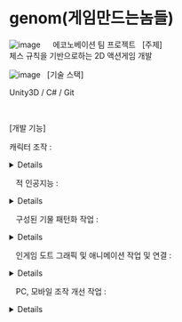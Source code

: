 # genom(게임만드는놈들)

![image](https://github.com/JNU-econovation/genom/assets/68218063/18375a81-3a57-4dce-88ff-a91a3eacc7bf)
 
에코노베이션 팀 프로젝트
  &nbsp;
[주제]  
체스 규칙을 기반으로하는 2D 액션게임 개발

![image](https://github.com/JNU-econovation/genom/assets/68218063/0fca57d1-30ed-4180-b238-08a4f78092eb)
  &nbsp;
[기술 스택]  

Unity3D / C# / Git

&nbsp;
  
  
[개발 기능]  

캐릭터 조작 :

<details>
  
![image](https://github.com/JNU-econovation/genom/assets/68218063/a1d90104-b0e8-49a8-b57d-1f83567dfb26)
![image](https://github.com/JNU-econovation/genom/assets/68218063/ffa7315d-0472-4e42-ace2-e4d4f15ed269)


(PC에서)

키보드 방향키에 따라 먼저 Pivot이 각각 8방향 이동하고, 스페이스 키를 누르면 해당 위치로 이동하게 됩니다.


Q 키를 누르면 검기가 나와 주변 8칸에 있는 적을 처치합니다.

E 키를 누르면 거대한 손이 나와 체스판 위의 모든 적을 처치합니다.



(모바일에서)

왼쪽의 조이스틱을 조작하야 방향을 지정하고 검 모양 버턴을 눌러 해당 방향으로 이동합니다.

검 위의 좌측 버튼을 클릭하면 검기가 나와 주변 8칸에 있는 적을 처치합니다.

검 위의 우측 버튼을 클릭하면 거대한 손이 나와 체스판 위의 모든 적을 처치합니다.

</details>





&nbsp;&nbsp;
적 인공지능 :

<details>

BT(행동 트리)를 이용하여 적 기물 인공지능 개발을 진행했습니다.

![image](https://github.com/JNU-econovation/genom/assets/68218063/ea73d5ab-17e8-4fb5-bb89-dbdbeb5d0007)

각 기물마다 TreeAI 스크립트를 통해 사전에 생성된 노드를 조작합니다.

또한 각각의 Controller를 통해 보다 상위 기물에 닿으면 자동으로 파괴되도록 지정했습니다.


</details>


&nbsp;&nbsp;
구성된 기물 패턴화 작업 :

<details>



</details>


&nbsp;&nbsp;
인게임 도트 그래픽 및 애니메이션 작업 및 연결 : 

<details>



</details>



&nbsp;&nbsp;
PC, 모바일 조작 개선 작업 :


<details>



</details>




  
